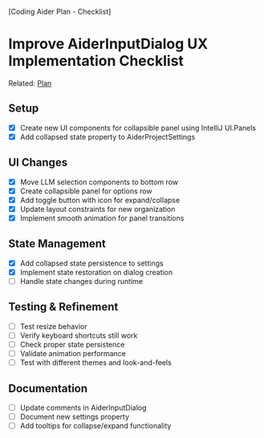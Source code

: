 [Coding Aider Plan - Checklist]
# Improve AiderInputDialog UX Implementation Checklist

Related: [Plan](improve_aiderinputdialog_ux.md)

## Setup
- [x] Create new UI components for collapsible panel using IntelliJ UI.Panels
- [x] Add collapsed state property to AiderProjectSettings

## UI Changes
- [x] Move LLM selection components to bottom row
- [x] Create collapsible panel for options row
- [x] Add toggle button with icon for expand/collapse
- [x] Update layout constraints for new organization
- [x] Implement smooth animation for panel transitions

## State Management
- [x] Add collapsed state persistence to settings
- [x] Implement state restoration on dialog creation
- [ ] Handle state changes during runtime

## Testing & Refinement
- [ ] Test resize behavior
- [ ] Verify keyboard shortcuts still work
- [ ] Check proper state persistence
- [ ] Validate animation performance
- [ ] Test with different themes and look-and-feels

## Documentation
- [ ] Update comments in AiderInputDialog
- [ ] Document new settings property
- [ ] Add tooltips for collapse/expand functionality
